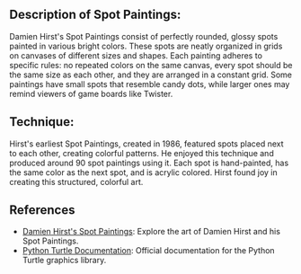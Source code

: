 ## Description of Spot Paintings:

Damien Hirst's Spot Paintings consist of perfectly rounded, glossy spots painted in various bright colors. These spots are neatly organized in grids on canvases of different sizes and shapes. Each painting adheres to specific rules: no repeated colors on the same canvas, every spot should be the same size as each other, and they are arranged in a constant grid. Some paintings have small spots that resemble candy dots, while larger ones may remind viewers of game boards like Twister.

## Technique:

Hirst's earliest Spot Paintings, created in 1986, featured spots placed next to each other, creating colorful patterns. He enjoyed this technique and produced around 90 spot paintings using it. Each spot is hand-painted, has the same color as the next spot, and is acrylic colored. Hirst found joy in creating this structured, colorful art.

## References

- [Damien Hirst's Spot Paintings](https://publicdelivery.org/damien-hirst-spot-paintings/#Damien_Hirst8217s_Spot_Paintings): Explore the art of Damien Hirst and his Spot Paintings.
- [Python Turtle Documentation](https://docs.python.org/3/library/turtle.html): Official documentation for the Python Turtle graphics library.
